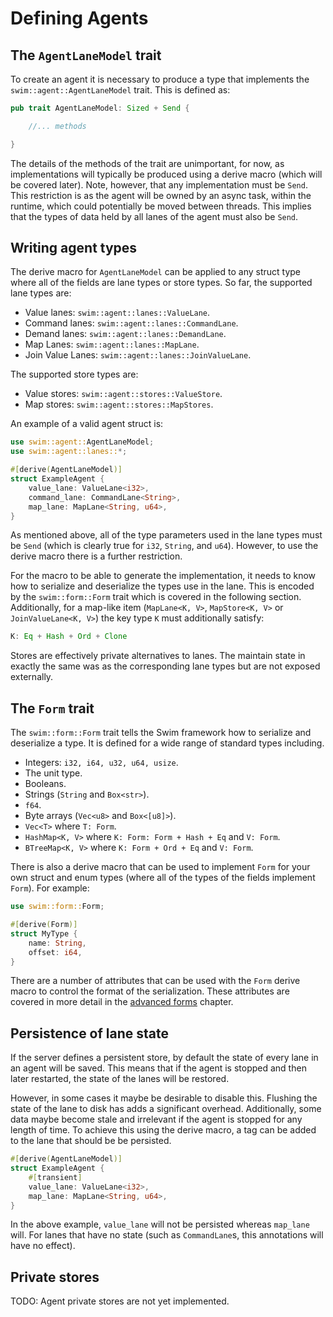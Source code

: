 Defining Agents
==============

The `AgentLaneModel` trait
--------------------------

To create an agent it is necessary to produce a type that implements the `swim::agent::AgentLaneModel` trait. This is defined as:

```rust
pub trait AgentLaneModel: Sized + Send {

    //... methods

}
```

The details of the methods of the trait are unimportant, for now, as implementations will typically be produced using a derive macro (which will be covered later). Note, however, that any implementation must be `Send`. This restriction is as the agent will be owned by an async task, within the runtime, which could potentially be moved between threads. This implies that the types of data held by all lanes of the agent must also be `Send`.

Writing agent types
-------------------

The derive macro for `AgentLaneModel` can be applied to any struct type where all of the fields are lane types or store types. So far, the supported lane types are:

* Value lanes: `swim::agent::lanes::ValueLane`.
* Command lanes: `swim::agent::lanes::CommandLane`.
* Demand lanes: `swim::agent::lanes::DemandLane`.
* Map Lanes: `swim::agent::lanes::MapLane`.
* Join Value Lanes: `swim::agent::lanes::JoinValueLane`.

The supported store types are:

* Value stores: `swim::agent::stores::ValueStore`.
* Map stores: `swim::agent::stores::MapStores`.

An example of a valid agent struct is:

```rust
use swim::agent::AgentLaneModel;
use swim::agent::lanes::*;

#[derive(AgentLaneModel)]
struct ExampleAgent {
    value_lane: ValueLane<i32>,
    command_lane: CommandLane<String>,
    map_lane: MapLane<String, u64>,
}
```

As mentioned above, all of the type parameters used in the lane types must be `Send` (which is clearly true for `i32`, `String`, and `u64`). However, to use the derive macro there is a further restriction.

For the macro to be able to generate the implementation, it needs to know how to serialize and deserialize the types use in the lane. This is encoded by the `swim::form::Form` trait which is covered in the following section. Additionally, for a map-like item (`MapLane<K, V>`, `MapStore<K, V>` or `JoinValueLane<K, V>`) the key type `K` must additionally satisfy:

```rust
K: Eq + Hash + Ord + Clone
```

Stores are effectively private alternatives to lanes. The maintain state in exactly the same was as the corresponding lane types but are not exposed externally.

The `Form` trait
----------------

The `swim::form::Form` trait tells the Swim framework how to serialize and deserialize a type. It is defined for a wide range of standard types including.

* Integers: `i32, i64, u32, u64, usize`.
* The unit type.
* Booleans.
* Strings (`String` and `Box<str>`).
* `f64`.
* Byte arrays (`Vec<u8>` and `Box<[u8]>`).
* `Vec<T>` where `T: Form`.
* `HashMap<K, V>` where `K: Form: Form + Hash + Eq` and `V: Form`.
* `BTreeMap<K, V>` where `K: Form + Ord + Eq` and `V: Form`.

There is also a derive macro that can be used to implement `Form` for your own struct and enum types (where all of the types of the fields implement `Form`). For example:

```rust
use swim::form::Form;

#[derive(Form)]
struct MyType {
    name: String,
    offset: i64,
}
```

There are a number of attributes that can be used with the `Form` derive macro to control the format of the serialization. These attributes are covered in more detail in the [advanced forms](advanced_forms.md) chapter.

Persistence of lane state
-------------------------
If the server defines a persistent store, by default the state of every lane in an agent will be saved. This means that if the agent is stopped and then later restarted, the state of the lanes will be restored.

However, in some cases it maybe be desirable to disable this. Flushing the state of the lane to disk has adds a significant overhead. Additionally, some data maybe become stale and irrelevant if the agent is stopped for any length of time. To achieve this using the derive macro, a tag can be added to the lane that should be be persisted.

```rust
#[derive(AgentLaneModel)]
struct ExampleAgent {
    #[transient]
    value_lane: ValueLane<i32>,
    map_lane: MapLane<String, u64>,
}
```

In the above example, `value_lane` will not be persisted whereas `map_lane` will. For lanes that have no state (such as `CommandLane`s, this annotations will have no effect).

Private stores
--------------

TODO: Agent private stores are not yet implemented.
